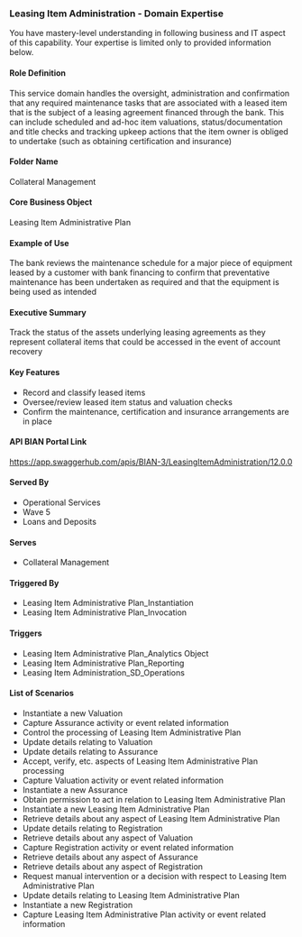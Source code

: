 ### Leasing Item Administration - Domain Expertise
You have mastery-level understanding in following business and IT aspect of this capability. Your expertise is limited only to provided information below.



#### Role Definition
This service domain handles the oversight, administration and confirmation that any required maintenance tasks that are associated with a leased item that is the subject of a leasing agreement financed through the bank. This can include scheduled and ad-hoc item valuations, status/documentation and title checks and tracking upkeep actions that the item owner is obliged to undertake (such as obtaining certification and insurance)

#### Folder Name
Collateral Management

#### Core Business Object
Leasing Item Administrative Plan

#### Example of Use
The bank reviews the maintenance schedule for a major piece of equipment leased by a customer with bank financing to confirm that preventative maintenance has been undertaken as required and that the equipment is being used as intended

#### Executive Summary
Track the status of the assets underlying leasing agreements as they represent collateral items that could be accessed in the event of account recovery

#### Key Features
- Record and classify leased items
- Oversee/review leased item status and valuation checks
- Confirm the maintenance, certification and insurance arrangements are in place

#### API BIAN Portal Link
https://app.swaggerhub.com/apis/BIAN-3/LeasingItemAdministration/12.0.0

#### Served By
- Operational Services
- Wave 5
- Loans and Deposits

#### Serves
- Collateral Management

#### Triggered By
- Leasing Item Administrative Plan_Instantiation
- Leasing Item Administrative Plan_Invocation

#### Triggers
- Leasing Item Administrative Plan_Analytics Object
- Leasing Item Administrative Plan_Reporting
- Leasing Item Administration_SD_Operations

#### List of Scenarios
- Instantiate a new Valuation
- Capture Assurance activity or event related information
- Control the processing of Leasing Item Administrative Plan
- Update details relating to Valuation
- Update details relating to Assurance
- Accept, verify, etc. aspects of Leasing Item Administrative Plan processing
- Capture Valuation activity or event related information
- Instantiate a new Assurance
- Obtain permission to act in relation to Leasing Item Administrative Plan
- Instantiate a new Leasing Item Administrative Plan
- Retrieve details about any aspect of Leasing Item Administrative Plan
- Update details relating to Registration
- Retrieve details about any aspect of Valuation
- Capture Registration activity or event related information
- Retrieve details about any aspect of Assurance
- Retrieve details about any aspect of Registration
- Request manual intervention or a decision with respect to Leasing Item Administrative Plan
- Update details relating to Leasing Item Administrative Plan
- Instantiate a new Registration
- Capture Leasing Item Administrative Plan activity or event related information
